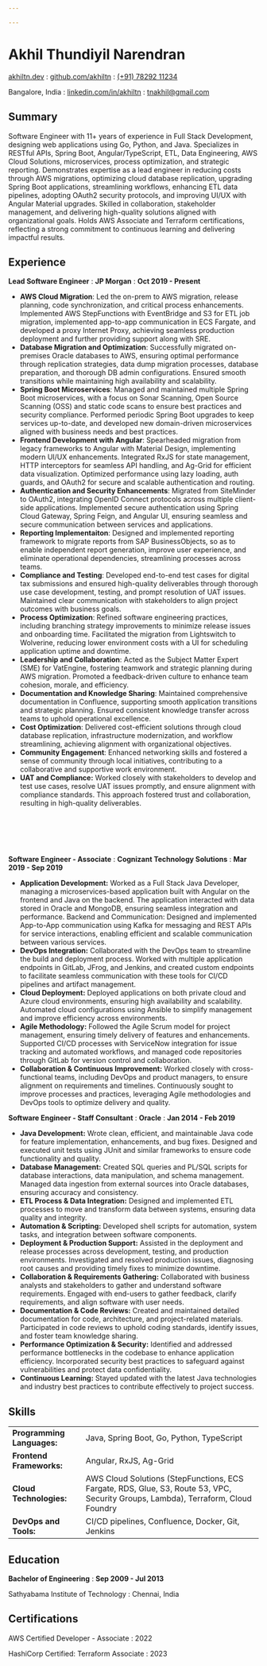 ```yaml
---

---
```


# Akhil Thundiyil Narendran

<span class="iconify" data-icon="charm:person"></span> [akhiltn.dev](https://akhiltn.dev/)
  : <span class="iconify" data-icon="tabler:brand-github"></span> [github.com/akhiltn](https://github.com/akhiltn)
  : <span class="iconify" data-icon="tabler:phone"></span> [(+91) 78292 11234](https://wa.me/917829211234)

<span class="iconify" data-icon="ic:outline-location-on"></span> Bangalore, India
  : <span class="iconify" data-icon="tabler:brand-linkedin"></span> [linkedin.com/in/akhiltn](https://www.linkedin.com/in/akhiltn)
  : <span class="iconify" data-icon="tabler:mail"></span> [tnakhil@gmail.com](mailto:tnakhil@gmail.com)
## Summary

Software Engineer with 11+ years of experience in Full Stack Development, designing web applications using Go, Python, and Java. Specializes in RESTful APIs, Spring Boot, Angular/TypeScript, ETL, Data Engineering, AWS Cloud Solutions, microservices, process optimization, and strategic reporting. Demonstrates expertise as a lead engineer in reducing costs through AWS migrations, optimizing cloud database replication, upgrading Spring Boot applications, streamlining workflows, enhancing ETL data pipelines, adopting OAuth2 security protocols, and improving UI/UX with Angular Material upgrades. Skilled in collaboration, stakeholder management, and delivering high-quality solutions aligned with organizational goals. Holds AWS Associate and Terraform certifications, reflecting a strong commitment to continuous learning and delivering impactful results.


## Experience
**Lead Software Engineer**
  : **JP Morgan**
  : **Oct 2019 - Present**

- **AWS Cloud Migration**: Led the on-prem to AWS migration, release planning, code synchronization, and critical process enhancements. Implemented AWS StepFunctions with EventBridge and S3 for ETL job migration, implemented app-to-app communication in ECS Fargate, and developed a proxy Internet Proxy, achieving seamless production deployment and further providing support along with SRE.
- **Database Migration and Optimization**: Successfully migrated on-premises Oracle databases to AWS, ensuring optimal performance through replication strategies, data dump migration processes, database preparation, and thorough DB admin configurations. Ensured smooth transitions while maintaining high availability and scalability.
- **Spring Boot Microservices**: Managed and maintained multiple Spring Boot microservices, with a focus on Sonar Scanning, Open Source Scanning (OSS) and static code scans to ensure best practices and security compliance. Performed periodic Spring Boot upgrades to keep services up-to-date, and developed new domain-driven microservices aligned with business needs and best practices.
- **Frontend Development with Angular**: Spearheaded migration from legacy frameworks to Angular with Material Design, implementing modern UI/UX enhancements. Integrated RxJS for state management, HTTP interceptors for seamless API handling, and Ag-Grid for efficient data visualization. Optimized performance using lazy loading, auth guards, and OAuth2 for secure and scalable authentication and routing.
- **Authentication and Security Enhancements**: Migrated from SiteMinder to OAuth2, integrating OpenID Connect protocols across multiple client-side applications. Implemented secure authentication using Spring Cloud Gateway, Spring Feign, and Angular UI, ensuring seamless and secure communication between services and applications.
- **Reporting Implementaiton**: Designed and implemented reporting framework to migrate reports from SAP BusinessObjects, so as to enable independent report generation, improve user experience, and eliminate operational dependencies, streamlining processes across teams.
- **Compliance and Testing**: Developed end-to-end test cases for digital tax submissions and ensured high-quality deliverables through thorough use case development, testing, and prompt resolution of UAT issues. Maintained clear communication with stakeholders to align project outcomes with business goals.
- **Process Optimization**: Refined software engineering practices, including branching strategy improvements to minimize release issues and onboarding time. Facilitated the migration from Lightswitch to Wolverine, reducing lower environment costs with a UI for scheduling application uptime and downtime.
- **Leadership and Collaboration**: Acted as the Subject Matter Expert (SME) for VatEngine, fostering teamwork and strategic planning during AWS migration. Promoted a feedback-driven culture to enhance team cohesion, morale, and efficiency.
- **Documentation and Knowledge Sharing**: Maintained comprehensive documentation in Confluence, supporting smooth application transitions and strategic planning. Ensured consistent knowledge transfer across teams to uphold operational excellence.
- **Cost Optimization**: Delivered cost-efficient solutions through cloud database replication, infrastructure modernization, and workflow streamlining, achieving alignment with organizational objectives.
- **Community Engagement**: Enhanced networking skills and fostered a sense of community through local initiatives, contributing to a collaborative and supportive work environment.
- **UAT and Compliance:** Worked closely with stakeholders to develop and test use cases, resolve UAT issues promptly, and ensure alignment with compliance standards. This approach fostered trust and collaboration, resulting in high-quality deliverables.

<br/><br/>
<br/><br/>

**Software Engineer - Associate**
  : **Cognizant Technology Solutions**
  : **Mar 2019 - Sep 2019**

- **Application Development:** Worked as a Full Stack Java Developer, managing a microservices-based application built with Angular on the frontend and Java on the backend. The application interacted with data stored in Oracle and MongoDB, ensuring seamless integration and performance. Backend and Communication: Designed and implemented App-to-App communication using Kafka for messaging and REST APIs for service interactions, enabling efficient and scalable communication between various services.
- **DevOps Integration:** Collaborated with the DevOps team to streamline the build and deployment process. Worked with multiple application endpoints in GitLab, JFrog, and Jenkins, and created custom endpoints to facilitate seamless communication with these tools for CI/CD pipelines and artifact management.
- **Cloud Deployment:** Deployed applications on both private cloud and Azure cloud environments, ensuring high availability and scalability. Automated cloud configurations using Ansible to simplify management and improve efficiency across environments. 
- **Agile Methodology:** Followed the Agile Scrum model for project management, ensuring timely delivery of features and enhancements. Supported CI/CD processes with ServiceNow integration for issue tracking and automated workflows, and managed code repositories through GitLab for version control and collaboration.
- **Collaboration & Continuous Improvement:** Worked closely with cross-functional teams, including DevOps and product managers, to ensure alignment on requirements and timelines. Continuously sought to improve processes and practices, leveraging Agile methodologies and DevOps tools to optimize delivery and quality. 

**Software Engineer - Staff Consultant**
  : **Oracle**
  : **Jan 2014 - Feb 2019**

- **Java Development:** Wrote clean, efficient, and maintainable Java code for feature implementation, enhancements, and bug fixes. Designed and executed unit tests using JUnit and similar frameworks to ensure code functionality and quality.
- **Database Management:** Created SQL queries and PL/SQL scripts for database interactions, data manipulation, and schema management. Managed data ingestion from external sources into Oracle databases, ensuring accuracy and consistency.
- **ETL Process & Data Integration:** Designed and implemented ETL processes to move and transform data between systems, ensuring data quality and integrity.
- **Automation & Scripting:** Developed shell scripts for automation, system tasks, and integration between software components.
- **Deployment & Production Support:** Assisted in the deployment and release processes across development, testing, and production environments. Investigated and resolved production issues, diagnosing root causes and providing timely fixes to minimize downtime.
- **Collaboration & Requirements Gathering:** Collaborated with business analysts and stakeholders to gather and understand software requirements. Engaged with end-users to gather feedback, clarify requirements, and align software with user needs.
- **Documentation & Code Reviews:** Created and maintained detailed documentation for code, architecture, and project-related materials. Participated in code reviews to uphold coding standards, identify issues, and foster team knowledge sharing.
- **Performance Optimization & Security:** Identified and addressed performance bottlenecks in the codebase to enhance application efficiency. Incorporated security best practices to safeguard against vulnerabilities and protect data confidentiality.
- **Continuous Learning:** Stayed updated with the latest Java technologies and industry best practices to contribute effectively to project success.


## Skills
|  |  |
|---|---|
| **Programming Languages:** | Java, Spring Boot, Go, Python, TypeScript                                                         |
| **Frontend Frameworks:**   | Angular, RxJS, Ag-Grid                                                                             |
| **Cloud Technologies:**    | AWS Cloud Solutions (StepFunctions, ECS Fargate, RDS, Glue, S3, Route 53, VPC, Security Groups, Lambda), Terraform, Cloud Foundry |
| **DevOps and Tools:**       | CI/CD pipelines, Confluence, Docker, Git, Jenkins                                                |

## Education
**Bachelor of Engineering**
  : **Sep 2009 - Jul 2013**

Sathyabama Institute of Technology
  : Chennai, India


## Certifications

AWS Certified Developer - Associate
  : 2022

HashiCorp Certified: Terraform Associate
  : 2023

